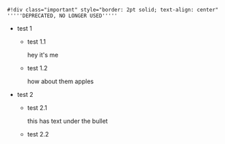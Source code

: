 
    #!div class="important" style="border: 2pt solid; text-align: center"
    '''''DEPRECATED, NO LONGER USED'''''

* test 1
  * test 1.1

    hey it's me
  * test 1.2

    how about them apples
* test 2
  * test 2.1

    this has text under the bullet
  * test 2.2